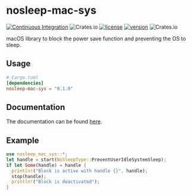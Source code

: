 # nosleep-mac-sys

[![Continuous Integration](https://github.com/pevers/nosleep-mac-sys/actions/workflows/ci.yml/badge.svg)](https://github.com/pevers/nosleep-mac-sys/actions/workflows/ci.yml)
![Crates.io](https://img.shields.io/badge/platform-macOS-lightgrey?style=flat-square)
[![license](https://img.shields.io/crates/l/nosleep-mac-sys?style=flat-square)](https://crates.io/crates/nosleep-mac-sys/)
[![version](https://img.shields.io/crates/v/nosleep-mac-sys?style=flat-square)](https://crates.io/crates/nosleep-mac-sys/)
![Crates.io](https://img.shields.io/crates/d/nosleep-mac-sys?style=flat-square)

macOS library to block the power save function and preventing the OS to sleep.

## Usage

```toml
# Cargo.toml
[dependencies]
nosleep-mac-sys = "0.1.0"
```

## Documentation

The documentation can be found [here]().

## Example

```rust
use nosleep_mac_sys::*;
let handle = start(NoSleepType::PreventUserIdleSystemSleep);
if let Some(handle) = handle {
  println!("Block is active with handle {}", handle);
  stop(handle);
  println!("Block is deactivated");
}
```